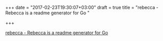 +++
date = "2017-02-23T19:30:07+03:00"
draft = true
title = "rebecca - Rebecca is a readme generator for Go "

+++

<p><a href="https://t.co/lzfdFCnuuH">rebecca - Rebecca is a readme generator for Go </a></p>
